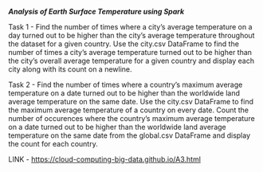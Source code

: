 ***Analysis of Earth Surface Temperature using Spark***

Task 1 - Find the number of times where a city’s average temperature on a day turned out to be higher than the city’s average temperature throughout the dataset for a given country.
Use the city.csv DataFrame to find the number of times a city’s average temperature turned out to be higher than the city’s overall average temperature for a given country and display each city along with its count on a newline.

Task 2 - Find the number of times where a country’s maximum average temperature on a date turned out to be higher than the worldwide land average temperature on the same date.
Use the city.csv DataFrame to find the maximum average temperature of a country on every date. Count the number of occurences where the country’s maximum average temperature on a date turned out to be higher than the worldwide land average temperature on the same date from the global.csv DataFrame and display the count for each country.

LINK - https://cloud-computing-big-data.github.io/A3.html
